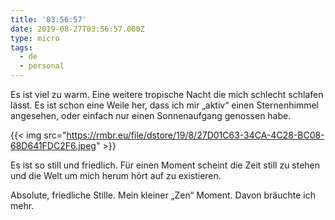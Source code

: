```yaml
---
title: '03:56:57'
date: 2019-08-27T03:56:57.000Z
type: micro
tags:
  - de
  - personal
---
```


Es ist viel zu warm. Eine weitere tropische Nacht die mich schlecht schlafen lässt. Es ist schon eine Weile her, dass ich mir „aktiv“ einen Sternenhimmel angesehen, oder einfach nur einen Sonnenaufgang genossen habe.

{{< img src="https://rmbr.eu/file/dstore/19/8/27D01C63-34CA-4C28-BC08-68D641FDC2F6.jpeg" >}}

Es ist so still und friedlich. Für einen Moment scheint die Zeit still zu stehen und die Welt um mich herum hört auf zu existieren.

Absolute, friedliche Stille. Mein kleiner „Zen“ Moment. Davon bräuchte ich mehr.
